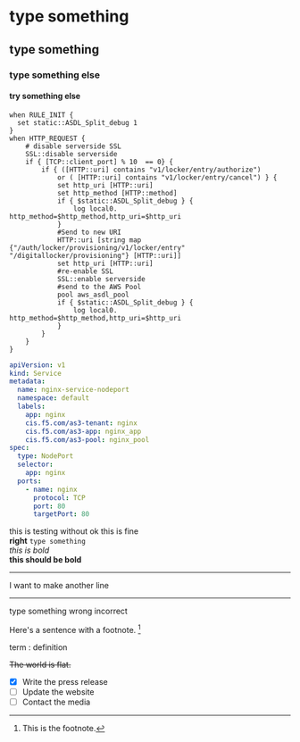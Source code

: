 # type something  
## type something  
### type something else  
#### try something else


```
when RULE_INIT {
  set static::ASDL_Split_debug 1
}
when HTTP_REQUEST {
    # disable serverside SSL
    SSL::disable serverside
    if { [TCP::client_port] % 10  == 0} {
        if { ([HTTP::uri] contains "v1/locker/entry/authorize")
            or ( [HTTP::uri] contains "v1/locker/entry/cancel") } {
            set http_uri [HTTP::uri]
            set http_method [HTTP::method]
            if { $static::ASDL_Split_debug } {
                log local0. http_method=$http_method,http_uri=$http_uri
            }
            #Send to new URI
            HTTP::uri [string map {"/auth/locker/provisioning/v1/locker/entry" "/digitallocker/provisioning"} [HTTP::uri]]
            set http_uri [HTTP::uri]
            #re-enable SSL
            SSL::enable serverside
            #send to the AWS Pool
            pool aws_asdl_pool
            if { $static::ASDL_Split_debug } {
                log local0. http_method=$http_method,http_uri=$http_uri
            }
        }
    }
}

```  
```yaml
apiVersion: v1
kind: Service
metadata:
  name: nginx-service-nodeport
  namespace: default
  labels:
    app: nginx
    cis.f5.com/as3-tenant: nginx
    cis.f5.com/as3-app: nginx_app
    cis.f5.com/as3-pool: nginx_pool
spec:
  type: NodePort
  selector:
    app: nginx
  ports:
    - name: nginx
      protocol: TCP
      port: 80
      targetPort: 80
```
this is testing
without  ok this is fine  
__right__ `type something`  
*this is bold*  
**this should be bold**  

---  

  
I want to make another line

---

type something wrong incorrect 

Here's a sentence with a footnote. [^1]

[^1]: This is the footnote.

term
: definition  

~~The world is flat.~~

- [x] Write the press release
- [ ] Update the website
- [ ] Contact the media